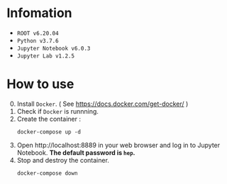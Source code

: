 # Infomation

- `ROOT v6.20.04`
- `Python v3.7.6`
- `Jupyter Notebook v6.0.3`
- `Jupyter Lab v1.2.5`

# How to use

0. Install `Docker`. ( See https://docs.docker.com/get-docker/ )
1. Check if `Docker` is runnning.
2. Create the container :
   ```
   docker-compose up -d
   ```
3. Open http://localhost:8889 in your web browser
   and log in to Jupyter Notebook.
   **The default password is `hep`.**
4. Stop and destroy the container.
   ```
   docker-compose down
   ```

